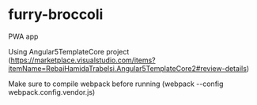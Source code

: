 # furry-broccoli
PWA app

Using Angular5TemplateCore project (https://marketplace.visualstudio.com/items?itemName=RebaiHamidaTrabelsi.Angular5TemplateCore2#review-details)

Make sure to compile webpack before running (webpack --config webpack.config.vendor.js)